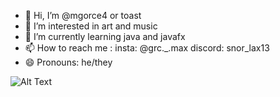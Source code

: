 - 👋 Hi, I’m @mgorce4 or toast
- 👀 I’m interested in art and music
- 🌱 I’m currently learning java and javafx
- 📫 How to reach me : insta: @grc._.max discord: snor_lax13
- 😄 Pronouns: he/they

![Alt Text](https://media.giphy.com/media/vFKqnCdLPNOKc/giphy.gif)

